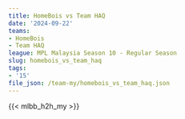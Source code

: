 ```yaml
---
title: HomeBois vs Team HAQ
date: '2024-09-22'
teams:
- HomeBois
- Team HAQ
league: MPL Malaysia Season 10 - Regular Season
slug: homebois_vs_team_haq
tags:
- '15'
file_json: /team-my/homebois_vs_team_haq.json
---
```


{{< mlbb_h2h_my >}}

